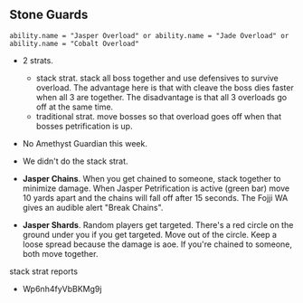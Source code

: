 ## Stone Guards

```
ability.name = "Jasper Overload" or ability.name = "Jade Overload" or ability.name = "Cobalt Overload"
```

- 2 strats.
  - stack strat.  stack all boss together and use defensives to survive overload.  The advantage here is that with cleave the boss dies faster when all 3 are together.  The disadvantage is that all 3 overloads go off at the same time.
  - traditional strat. move bosses so that overload goes off when that bosses petrification is up.

- No Amethyst Guardian this week.
- We didn't do the stack strat.
- **Jasper Chains**. When you get chained to someone, stack together to minimize damage.  When Jasper Petrification is active (green bar) move 10 yards apart and the chains will fall off after 15 seconds. The Fojji WA gives an audible alert "Break Chains".
- **Jasper Shards**. Random players get targeted. There's a red circle on the ground under you if you get targeted. Move out of the circle.  Keep a loose spread because the damage is aoe.  If you're chained to someone, both move together.


stack strat reports

- Wp6nh4fyVbBKMg9j


